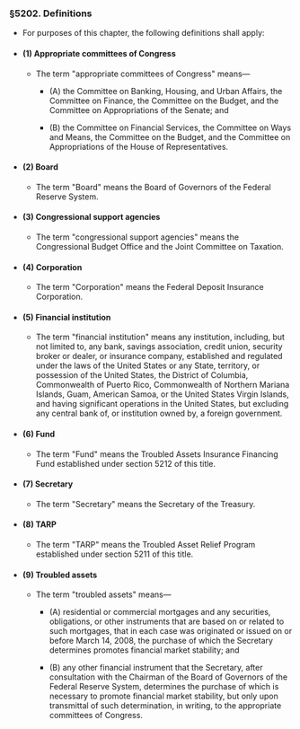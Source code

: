 ### §5202. Definitions
* For purposes of this chapter, the following definitions shall apply:

* #### (1) Appropriate committees of Congress
  * The term "appropriate committees of Congress" means—

    * (A) the Committee on Banking, Housing, and Urban Affairs, the Committee on Finance, the Committee on the Budget, and the Committee on Appropriations of the Senate; and

    * (B) the Committee on Financial Services, the Committee on Ways and Means, the Committee on the Budget, and the Committee on Appropriations of the House of Representatives.

* #### (2) Board
  * The term "Board" means the Board of Governors of the Federal Reserve System.

* #### (3) Congressional support agencies
  * The term "congressional support agencies" means the Congressional Budget Office and the Joint Committee on Taxation.

* #### (4) Corporation
  * The term "Corporation" means the Federal Deposit Insurance Corporation.

* #### (5) Financial institution
  * The term "financial institution" means any institution, including, but not limited to, any bank, savings association, credit union, security broker or dealer, or insurance company, established and regulated under the laws of the United States or any State, territory, or possession of the United States, the District of Columbia, Commonwealth of Puerto Rico, Commonwealth of Northern Mariana Islands, Guam, American Samoa, or the United States Virgin Islands, and having significant operations in the United States, but excluding any central bank of, or institution owned by, a foreign government.

* #### (6) Fund
  * The term "Fund" means the Troubled Assets Insurance Financing Fund established under section 5212 of this title.

* #### (7) Secretary
  * The term "Secretary" means the Secretary of the Treasury.

* #### (8) TARP
  * The term "TARP" means the Troubled Asset Relief Program established under section 5211 of this title.

* #### (9) Troubled assets
  * The term "troubled assets" means—

    * (A) residential or commercial mortgages and any securities, obligations, or other instruments that are based on or related to such mortgages, that in each case was originated or issued on or before March 14, 2008, the purchase of which the Secretary determines promotes financial market stability; and

    * (B) any other financial instrument that the Secretary, after consultation with the Chairman of the Board of Governors of the Federal Reserve System, determines the purchase of which is necessary to promote financial market stability, but only upon transmittal of such determination, in writing, to the appropriate committees of Congress.